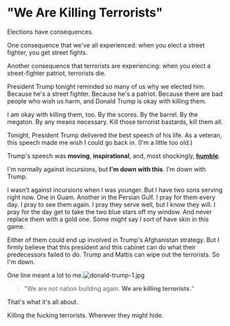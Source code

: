 # "We Are Killing Terrorists"

Elections have consequences.

One consequence that we've all experienced: when you elect a street fighter, you get street fights.

Another consequence that terrorists are experiencing: when you elect a street-fighter patriot, terrorists die.

President Trump tonight reminded so many of us why we elected him. Because he's a street fighter. Because he's a patriot. Because there are bad people who wish us harm, and Donald Trump is okay with killing them.

I am okay with killing them, too. By the scores. By the barrel. By the megaton. By any means necessary. Kill those terrorist bastards, kill them all.

Tonight, President Trump delivered the best speech of his life. As a veteran, this speech made me wish I could go back in. (I'm a little too old.)

Trump's speech was **moving**, **inspirational**, and, most shockingly, [**humble**](http://www.businessinsider.com/donald-trump-speech-afganistan-2017-8).

I'm normally against incursions, but **I'm down with this**. I'm down with Trump.

I wasn't against incursions when I was younger. But I have two sons serving right now. One in Guam. Another in the Persian Gulf. I pray for them every day. I pray to see them again. I pray they serve well, but I know they will. I pray for the day get to take the two blue stars off my window. And never replace them with a gold one. Some might say I sort of have skin in this game.

Either of them could end up involved in Trump's Afghanistan strategy. But I firmly believe that this president and this cabinet can do what their predecessors failed to do. Trump and Mattis can wipe out the terrorists. So I'm down.

One line meant a lot to me.![donald-trump-1.jpg](https://hennessysview.com/wp-content/uploads/2017/08/donald-trump-1.jpg)

> "We are not nation building again. **We are killing terrorists.**"

That's what it's all about.

Killing the fucking terrorists. Wherever they might hide.